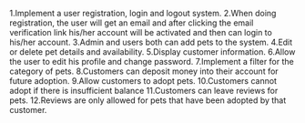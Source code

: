 1.Implement a user registration, login and logout system.
2.When doing registration, the user will get an email and after clicking the email verification link his/her account will be activated and then can login to his/her account.
3.Admin and users both can add pets to the system.
4.Edit or delete pet details and availability.
5.Display customer information. 
6.Allow the user to edit his profile and change password.
7.Implement a filter for the category of pets.
8.Customers can deposit money into their account for future adoption.
9.Allow customers to adopt pets.
10.Customers cannot adopt if there is insufficient balance
11.Customers can leave reviews for pets.
12.Reviews are only allowed for pets that have been adopted by that customer.
